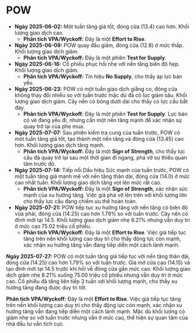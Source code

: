 # POW

- **Ngày 2025-06-02:** Một tuần tăng giá tốt, đóng cửa (13.4) cao hơn. Khối lượng giao dịch cao.
    - **Phân tích VPA/Wyckoff:** Đây là một **Effort to Rise**.
- **Ngày 2025-06-09:** POW quay đầu giảm, đóng cửa (12.8) ở mức thấp. Khối lượng giao dịch giảm.
    - **Phân tích VPA/Wyckoff:** Đây là một phiên **Test for Supply**.
- **Ngày 2025-06-16:** Cổ phiếu phục hồi nhẹ với nến tăng biên độ hẹp. Khối lượng giao dịch giảm.
    - **Phân tích VPA/Wyckoff:** Tín hiệu **No Supply**, cho thấy áp lực bán yếu.
- **Ngày 2025-06-23:** POW có một tuần giao dịch giằng co, đóng cửa không thay đổi nhiều so với tuần trước mặc dù đã có lúc giảm sâu. Khối lượng giao dịch giảm. Cây nến có bóng dưới dài cho thấy có lực cầu bắt đáy.
    - **Phân tích VPA/Wyckoff:** Đây là một phiên **Test for Supply**. Lực bán có vẻ đang yếu đi, nhưng cần một nến tăng mạnh để xác nhận sự quay trở lại của phe mua.
- **Ngày 2025-07-07:** Sau phiên kiểm tra cung của tuần trước, POW có một tuần tăng giá tốt, tạo thành một nến tăng và đóng cửa (13.45) cao hơn. Khối lượng giao dịch tăng mạnh.
    - **Phân tích VPA/Wyckoff:** Đây là một **Sign of Strength**, cho thấy lực cầu đã quay trở lại sau một thời gian đi ngang, phá vỡ sự thiếu quan tâm trước đó.
- **Ngày 2025-07-14:** Tiếp nối Dấu hiệu Sức mạnh của tuần trước, POW có một tuần tăng giá mạnh mẽ với nến tăng thân dài, đóng cửa (14.0) ở mức cao nhất tuần. Khối lượng giao dịch tăng vọt lên mức rất cao.
    - **Phân tích VPA/Wyckoff:** Đây là một **Sign of Strength**, xác nhận sức mạnh của xu hướng tăng. Việc giá phá vỡ lên trên với khối lượng lớn cho thấy lực cầu đang chiếm ưu thế hoàn toàn.
- **Ngày 2025-07-21:** POW tiếp tục xu hướng tăng với nến tăng có biên độ vừa phải, đóng cửa (14.25) cao hơn 1.79% so với tuần trước. Cây nến có đỉnh mới tại 14.5. Khối lượng giao dịch giảm nhẹ 8.21% nhưng vẫn duy trì ở mức cao 75.02 triệu cổ phiếu.
    - **Phân tích VPA/Wyckoff:** Đây là một **Effort to Rise**. Việc giá tiếp tục tăng trên nền khối lượng cao duy trì cho thấy động lực còn mạnh, xác nhận xu hướng tăng vẫn đang tiếp diễn một cách lành mạnh.


**Ngày 2025-07-27:** POW có một tuần tăng giá tiếp tục với nến tăng thân dài, đóng cửa (14.25) cao hơn 1.79% so với tuần trước. Giá mở cửa cao (14.15) và tạo đỉnh mới tại 14.5 trước khi hồi về đóng cửa gần mức cao. Khối lượng giao dịch giảm nhẹ 8.21% xuống 75.00 triệu cổ phiếu nhưng vẫn duy trì ở mức cao. Cổ phiếu đã tăng liên tiếp 3 tuần với khối lượng mạnh, cho thấy xu hướng tăng đang được duy trì tốt.

**Phân tích VPA/Wyckoff:** Đây là một **Effort to Rise**. Việc giá tiếp tục tăng trên nền khối lượng cao duy trì cho thấy động lực còn mạnh, xác nhận xu hướng tăng vẫn đang tiếp diễn một cách lành mạnh. Mặc dù khối lượng có giảm nhẹ so với tuần trước nhưng vẫn ở mức cao, thể hiện sự quan tâm của nhà đầu tư vẫn tích cực.
